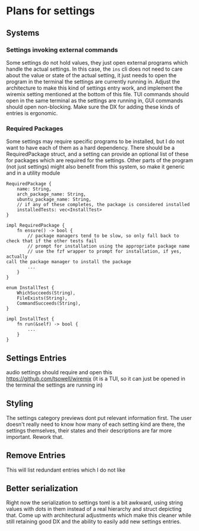 # Plans for settings


## Systems

### Settings invoking external commands

Some settings do not hold values, they just open external programs which handle
the actual settings. In this case, the `ins` cli does not need to care about the value
or state of the actual setting, it just needs to open the program in the
terminal the settings are currently running in. 
Adjust the architecture to make this kind of settings entry work, and implement
the wiremix setting mentioned at the bottom of this file. 
TUI commands should open in the same terminal as the settings are running in,
GUI commands should open non-blocking. Make sure the DX for adding these kinds
of entries is ergonomic. 

### Required Packages

Some settings may require specific programs to be installed, but I do not want
to have each of them as a hard dependency. There should be a RequiredPackage
struct, and a setting can provide an optional list of these for packages which
are required for the settings. Other parts of the program (not just settings) might also benefit from this system, so make it generic and in a utility module

```
RequiredPackage {
    name: String,
    arch_package_name: String,
    ubuntu_package_name: String,
    // if any of these completes, the package is considered installed
    installedTests: vec<InstallTest>
}

impl RequiredPackage {
    fn ensure() -> bool {
        // package managers tend to be slow, so only fall back to check that if the other tests fail
        // prompt for installation using the appropriate package name
        // use the fzf wrapper to prompt for installation, if yes, actually
call the package manager to install the package
        ...
    }
}

enum InstallTest {
    WhichSucceeds(String),
    FileExists(String),
    CommandSucceeds(String),
}

impl InstallTest {
    fn run(&self) -> bool {
        ...
    }
}

```


## Settings Entries

audio settings should require and open this
https://github.com/tsowell/wiremix
(it is a TUI, so it can just be opened in the terminal the settings are running
in)

## Styling

The settings category previews dont put relevant information first. The user
doesn't really need to know how many of each setting kind are there, the
settings themselves, their states and their descriptions are far more important. 
Rework that. 

## Remove Entries

This will list redundant entries which I do not like

## Better serialization

Right now the serialization to settings toml is a bit awkward, using string values with dots in
them instead of a real hierarchy and struct depicting that. 
Come up with architectural adjustments which make this cleaner while still
retaining good DX and the ability to easily add new settings entries.

